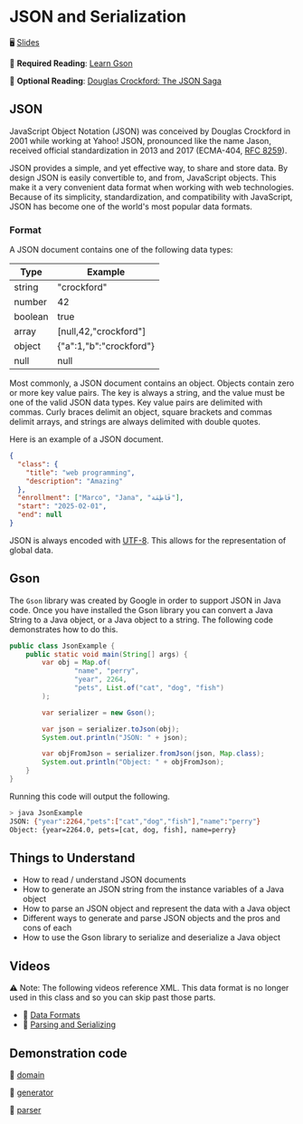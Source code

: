# JSON and Serialization

🖥️ [Slides](https://docs.google.com/presentation/d/19KUDyTUNK_CUFjRQCSkOLtKEbgiLOiQS/edit?usp=sharing&ouid=114081115660452804792&rtpof=true&sd=true)

📖 **Required Reading**: [Learn Gson](https://www.tutorialspoint.com/gson/index.htm)

📖 **Optional Reading**: [Douglas Crockford: The JSON Saga](https://www.youtube.com/watch?v=-C-JoyNuQJs)

## JSON

JavaScript Object Notation (JSON) was conceived by Douglas Crockford in 2001 while working at Yahoo! JSON, pronounced like the name Jason, received official standardization in 2013 and 2017 (ECMA-404, [RFC 8259](https://datatracker.ietf.org/doc/html/rfc8259)).

JSON provides a simple, and yet effective way, to share and store data. By design JSON is easily convertible to, and from, JavaScript objects. This make it a very convenient data format when working with web technologies. Because of its simplicity, standardization, and compatibility with JavaScript, JSON has become one of the world's most popular data formats.

### Format

A JSON document contains one of the following data types:

| Type    | Example                 |
| ------- | ----------------------- |
| string  | "crockford"             |
| number  | 42                      |
| boolean | true                    |
| array   | [null,42,"crockford"]   |
| object  | {"a":1,"b":"crockford"} |
| null    | null                    |

Most commonly, a JSON document contains an object. Objects contain zero or more key value pairs. The key is always a string, and the value must be one of the valid JSON data types. Key value pairs are delimited with commas. Curly braces delimit an object, square brackets and commas delimit arrays, and strings are always delimited with double quotes.

Here is an example of a JSON document.

```json
{
  "class": {
    "title": "web programming",
    "description": "Amazing"
  },
  "enrollment": ["Marco", "Jana", "فَاطِمَة"],
  "start": "2025-02-01",
  "end": null
}
```

JSON is always encoded with [UTF-8](https://en.wikipedia.org/wiki/UTF-8). This allows for the representation of global data.

## Gson

The `Gson` library was created by Google in order to support JSON in Java code. Once you have installed the Gson library you can convert a Java String to a Java object, or a Java object to a string. The following code demonstrates how to do this.

```java
public class JsonExample {
    public static void main(String[] args) {
        var obj = Map.of(
                "name", "perry",
                "year", 2264,
                "pets", List.of("cat", "dog", "fish")
        );

        var serializer = new Gson();

        var json = serializer.toJson(obj);
        System.out.println("JSON: " + json);

        var objFromJson = serializer.fromJson(json, Map.class);
        System.out.println("Object: " + objFromJson);
    }
}
```

Running this code will output the following.

```sh
> java JsonExample
JSON: {"year":2264,"pets":["cat","dog","fish"],"name":"perry"}
Object: {year=2264.0, pets=[cat, dog, fish], name=perry}
```

## Things to Understand

- How to read / understand JSON documents
- How to generate an JSON string from the instance variables of a Java object
- How to parse an JSON object and represent the data with a Java object
- Different ways to generate and parse JSON objects and the pros and cons of each
- How to use the Gson library to serialize and deserialize a Java object

## Videos

⚠ Note: The following videos reference XML. This data format is no longer used in this class and so you can skip past those parts.

- 🎥 [Data Formats]()
- 🎥 [Parsing and Serializing]()

## Demonstration code

📁 [domain](example-code/domain)

📁 [generator](example-code/generator)

📁 [parser](example-code/parser)
